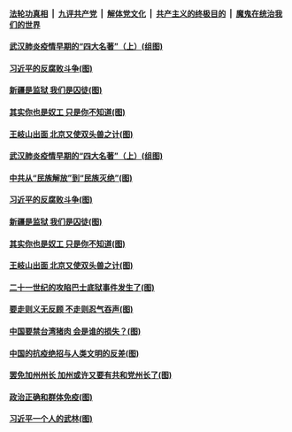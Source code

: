 

####  [法轮功真相](../../../../basic/blob/master/README.md?t=02021201) &nbsp;|&nbsp; [九评共产党](../../../../9ping.md/blob/master/README.md?t=02021201) &nbsp;|&nbsp; [解体党文化](../../../../jtdwh.md/blob/master/README.md?t=02021201)  &nbsp;|&nbsp; [共产主义的终极目的](../../../../gczydzjmd.md/blob/master/README.md?t=02021201) &nbsp;|&nbsp; [魔鬼在统治我们的世界](../../../../mgztzwmdsj.md/blob/master/README.md?t=02021201) 


#### [武汉肺炎疫情早期的“四大名著”（上）(组图)](../pages/p4/961115.md?t=02021201) 

#### [习近平的反腐败斗争(图)](../pages/p4/961109.md?t=02021201) 

#### [新疆是监狱 我们是囚徒(图)](../pages/p4/961103.md?t=02021201) 

#### [其实你也是奴工 只是你不知道(图)](../pages/p4/961102.md?t=02021201) 

#### [王岐山出面 北京又使双头兽之计(图)](../pages/p4/960993.md?t=02021201) 




#### [武汉肺炎疫情早期的“四大名著”（上）(组图)](../pages/p4/961115.md?t=02021201) 

#### [中共从“民族解放”到“民族灭绝”(图)](../pages/p4/961110.md?t=02021201) 

#### [习近平的反腐败斗争(图)](../pages/p4/961109.md?t=02021201) 

#### [新疆是监狱 我们是囚徒(图)](../pages/p4/961103.md?t=02021201) 

#### [其实你也是奴工 只是你不知道(图)](../pages/p4/961102.md?t=02021201) 

#### [王岐山出面 北京又使双头兽之计(图)](../pages/p4/960993.md?t=02021201) 


#### [二十一世纪的攻陷巴士底狱事件发生了(图)](../pages/p4/960996.md?t=02021201) 

#### [要走则义无反顾 不走则忍气吞声(图)](../pages/p4/960988.md?t=02021201) 

#### [中国要禁台湾猪肉 会是谁的损失？(图)](../pages/p4/960981.md?t=02021201) 

#### [中国的抗疫绝招与人类文明的反差(图)](../pages/p4/960970.md?t=02021201) 

#### [罢免加州州长 加州或许又要有共和党州长了(图)](../pages/p4/960966.md?t=02021201) 

#### [政治正确和群体免疫(图)](../pages/p4/960965.md?t=02021201) 




#### [习近平一个人的武林(图)](../pages/p4/960869.md?t=02021201) 

